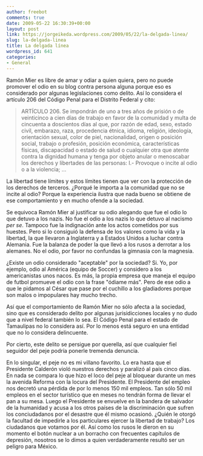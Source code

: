 ```yaml
---
author: freebot
comments: true
date: 2009-05-22 16:30:39+00:00
layout: post
link: https://jorgeikeda.wordpress.com/2009/05/22/la-delgada-linea/
slug: la-delgada-linea
title: La delgada línea
wordpress_id: 641
categories:
- General
---
```


Ramón Mier es libre de amar y odiar a quien quiera, pero no puede promover el odio en su blog contra persona alguna porque eso es considerado por algunas legislaciones como delito. Así lo considera el artículo 206 del Código Penal para el Distrito Federal y cito:





<blockquote>ARTÍCULO 206. Se impondrán de uno a tres años de prisión o de veinticinco a cien días de trabajo en favor de la comunidad y multa de cincuenta a doscientos días al que, por razón de edad, sexo, estado civil, embarazo, raza, procedencia étnica, idioma, religión, ideología, orientación sexual, color de piel, nacionalidad, origen o posición social, trabajo o profesión, posición económica, características físicas, discapacidad o estado de salud o cualquier otra que atente contra la dignidad humana y tenga por objeto anular o menoscabar los derechos y libertades de las personas:
I.- Provoque o incite al odio o a la violencia;
...
</blockquote>



La libertad tiene límites y estos límites tienen que ver con la protección de los derechos de terceros. ¿Porqué le importa a la comunidad que no se incite al odio? Porque la experiencia ilustra que nada bueno se obtiene de ese comportamiento y en mucho ofende a la sociedad.
  

Se equivoca Ramón Mier al justificar su odio alegando que fue el odio lo que detuvo a los nazis. No fue el odio a los nazis lo que detuvo al nacismo _per se_. Tampoco fue la indignación ante los actos cometidos por sus huestes. Pero si lo  consiguió la defensa de los valores como la vida y la libertad, la que llevaron a Inglaterra y a Estados Unidos a luchar contra Alemania. Fue la balanza de poder la que llevó a los rusos a derrotar a los alemanes. No el odio, por favor no confundas la gimnasia con la magnesia.

¿Existe un odio considerado "aceptable" por la sociedad? Si. Yo, por ejemplo, odio al América (equipo de Soccer) y considero a los americanistas unos nacos. Es más, la propia empresa que maneja el equipo de futbol promueve el odio con la frase "ódiame más". Pero de ese odio a que le pidamos al César que pase por el cuchillo a los gladiadores porque son malos o impopulares hay mucho trecho.

Así que el comportamiento de Ramón Mier no sólo afecta a la sociedad, sino que es considerado delito por algunas jurisidicciones locales y no dudo que a nivel federal también lo sea. El Código Penal para el estado de Tamaulipas no lo considera así. Por lo menos está seguro en una entidad que no lo considera delincuente.

Por cierto, este delito se persigue por querella, así que cualquier fiel seguidor del peje podría ponerle tremenda denuncia.

En lo singular, el peje no es mi villano favorito. Lo era hasta que el Presidente Calderón violó nuestros derechos y paralizó al país cinco días. En nada se compara lo que hizo el loco del peje al bloquear durante un mes la avenida Reforma con la locura del Presidente. El Presidente del empleo nos decretó una pérdida de por lo menos 150 mil empleos. Tan sólo 50 mil empleos en el sector turístico que en meses no tendrán forma de llevar el pan a su mesa. Luego el Presidente  se envuelve en la bandera de salvador de la humanidad y acusa a los otros países de  la discriminación que sufren los conciudadanos por el desastre que él mismo ocasionó. ¿Quién le otorgó la facultad de impedirle a los particulares ejercer la libertad de trabajo? Los ciudadanos que votamos por él. Así como los rusos le dieron en su momento el botón nuclear a un borracho con frecuentes capítulos de depresión, nosotros se lo dimos a quien verdaderamente resultó ser un peligro para México.

